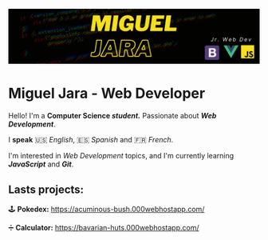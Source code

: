 ![Main Picture](https://github.com/Miguel-A-Jara/Miguel-A-Jara/blob/f1785549bea89a6ed852108a4460cc8084c53dde/Miguel%20Jara.png)
# Miguel Jara - Web Developer

Hello! I'm a **Computer Science _student._** Passionate about **_Web Development_**.

I **speak**  🇺🇸  _English_,  🇪🇸  _Spanish_ and  🇫🇷  _French_. 

I'm interested in _Web Development_ topics, and I'm currently learning **_JavaScript_** and **_Git_**.

## **Lasts projects:**

🕹️ **Pokedex:** https://acuminous-bush.000webhostapp.com/

➗ **Calculator:** https://bavarian-huts.000webhostapp.com/
